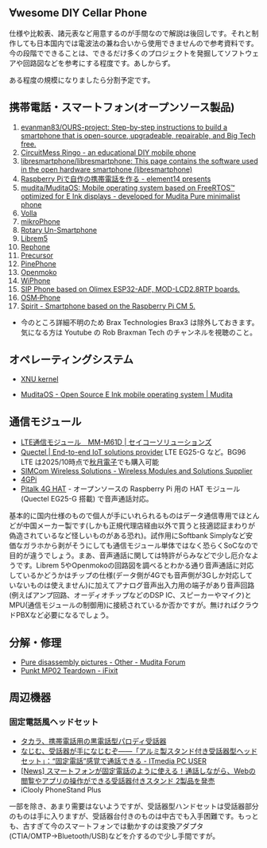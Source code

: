 ## ∀wesome DIY Cellar Phone

仕様や比較表、諸元表など用意するのが手間なので解説は後回しです。それと制作しても日本国内では電波法の兼ね合いから使用できませんので参考資料です。今の段階でできることは、できるだけ多くのプロジェクトを発掘してソフトウェアや回路図などを参考にする程度です。あしからず。

ある程度の規模になりましたら分割予定です。

## 携帯電話・スマートフォン(オープンソース製品)
1. [evanman83/OURS-project: Step-by-step instructions to build a smartphone that is open-source, upgradeable, repairable, and Big Tech free.](https://github.com/evanman83/OURS-project)
2.  [CircuitMess Ringo - an educational DIY mobile phone](https://github.com/CircuitMess/CircuitMess-Ringo)
3.   [libresmartphone/libresmartphone: This page contains the software used in the open hardware smartphone (libresmartphone)](https://github.com/libresmartphone/libresmartphone)
4.    [Raspberry Piで自作の携帯電話を作る - element14 presents](https://youtu.be/jjX7nS3kIao?si=ZytBZaNiKcO9VbMd)
5. [mudita/MuditaOS: Mobile operating system based on FreeRTOS™ optimized for E Ink displays - developed for Mudita Pure minimalist phone](https://github.com/mudita/MuditaOS)
6.  [Volla](https://github.com/hellovolla)
7.   [mikroPhone](https://mikrophone.net/)
8.    [Rotary Un-Smartphone](https://skysedge.com/telecom/RUSP/index.html)
9. [Librem5](https://puri.sm/products/librem-5/)
10.   [Rephone](https://wiki.seeedstudio.com/ja/RePhone/)
11.    [Precursor](https://www.crowdsupply.com/sutajio-kosagi/precursor)
12. [PinePhone](https://pine64.org/devices/pinephone/)
13.  [Openmoko](https://www.openmoko.org/wiki/Main_Page)
14.   [WiPhone](https://www.wiphone.io/)
15.    [SIP Phone based on Olimex ESP32-ADF, MOD-LCD2.8RTP boards.](https://github.com/OLIMEX/sip_phone_example)
16. [OSM‑Phone](https://github.com/DansDesigns/OSM-Phone)
17.  [Spirit - Smartphone based on the Raspberry Pi CM 5.](https://github.com/V3lectronics/SPIRIT)

* 今のところ詳細不明のため Brax Technologies Brax3 は除外しておきます。気になる方は Youtube の Rob Braxman Tech のチャンネルを視聴のこと。

## オペレーティングシステム
* [XNU kernel](https://github.com/apple-oss-distributions/xnu)

* [MuditaOS - Open Source E Ink mobile operating system | Mudita](https://mudita.com/products/phones/mudita-pure/muditaos/)

## 通信モジュール
* [LTE通信モジュール　MM-M61D | セイコーソリューションズ](https://www.seiko-sol.co.jp/products/mm-m61d/)
* [Quectel | End-to-end IoT solutions provider](https://www.quectel.com/) LTE EG25-G など。BG96 LTE は2025/10時点で[秋月電子](https://akizukidenshi.com/catalog/g/g118232/)でも購入可能
* [SIMCom Wireless Solutions - Wireless Modules and Solutions Supplier](https://www.simcom.com/)
* [4GPi](https://github.com/mechatrax/4gpi)
* [Pitalk 4G HAT](https://github.com/sbcshop/Pitalk_4G_HAT_Hardware) - オープンソースの Raspberry Pi 用の HAT モジュール (Quectel EG25-G 搭載) で音声通話対応。

基本的に国内仕様のもので個人が手にいれられるものはデータ通信専用でほとんどが中国メーカー製です(しかも正規代理店経由以外で買うと技適認証まわりが偽造されているなど怪しいものがある恐れ)。試作用にSoftbank Simplyなど安価なガラホから剥がそうにしても通信モジュール単体ではなく恐らくSoCなので目的が違うでしょう。まあ、音声通話に関しては特許がらみなどで少し厄介なようです。Librem 5やOpenmokoの回路図を調べるとわかる通り音声通話に対応しているかどうかはチップの仕様(データ側が4Gでも音声側が3Gしか対応していないものは使えません)に加えてアナログ音声出入力用の端子があり音声回路(例えばアンプ回路、オーディオチップなどのDSP IC、スピーカーやマイク)とMPU(通信モジュールの制御用)に接続されているか否かですが。無ければクラウドPBXなど必要になるでしょう。

## 分解・修理
* [Pure disassembly pictures - Other - Mudita Forum](https://forum.mudita.com/t/pure-disassembly-pictures/4814)
* [Punkt MP02 Teardown - iFixit](https://www.ifixit.com/Teardown/Punkt+MP02+Teardown/164257)

## 周辺機器
### 固定電話風ヘッドセット

* [タカラ、携帯電話用の黒電話型パロディ受話器](https://k-tai.watch.impress.co.jp/cda/article/news_toppage/193.html)
* [なじむ、受話器が手になじむぞ――「アルミ製スタンド付き受話器型ヘッドセット」：“固定電話”感覚で通話できる - ITmedia PC USER](https://www.google.com/amp/s/www.itmedia.co.jp/pcuser/amp/1304/25/news155.html)
* [[News] スマートフォンが固定電話のように使える！通話しながら、Webの閲覧やアプリの操作ができる受話器付きスタンド 2製品を発売](https://www.elecom.co.jp/news/201107/mpa-ps001/index.html)
* iClooly PhoneStand Plus

一部を除き、あまり需要はないようですが、受話器型ハンドセットは受話器部分のものは手に入りますが、受話器台付きのものは中古でも入手困難です。もっとも、古すぎて今のスマートフォンでは動かすのは変換アダプタ(CTIA/OMTP→Bluetooth/USB)などを介するので少し手間ですが。

